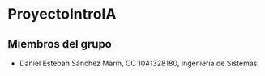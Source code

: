 # ProyectoIntroIA

## Miembros del grupo

- Daniel Esteban Sánchez Marín, CC 1041328180, Ingeniería de Sistemas
